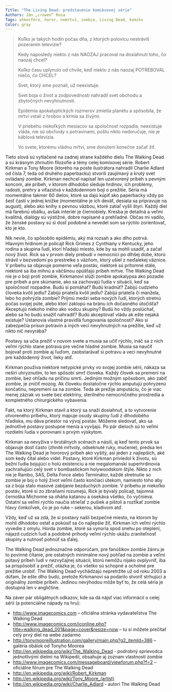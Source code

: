 ```yaml
---
Title: "The Living Dead: predstavenie komiksovej série"
Authors: Ján „crowen“ Rosa
Tags: atmosféra, horor, nemrtví, zombie, Living Dead, komiks
Color: gray
---
```

> Koľko je takých hodín počas dňa, z ktorých polovicu nestráviš pozeraním televízie?
> 
> Kedy naposledy niekto z nás NAOZAJ pracoval na dosiahnutí toho, čo naozaj chcel?
> 
> Koľko času uplynulo od chvíle, keď niekto z nás naozaj POTREBOVAL niečo, čo CHCEL?
> 
> Svet, ktorý sme poznali, už neexistuje.
> 
> Svet boja o život a zodpovednosti nahradil svet obchodu a zbytočných nevyhnutností.
> 
> Epidémia apokalyptických rozmerov zmietla planétu a spôsobila, že mŕtvi vstali z hrobov a kŕmia sa živými.
> 
> V priebehu niekoľkých mesiacov sa spoločnosť rozpadla, neexistuje vláda, nie sú obchody s potravinami, poštu nikto nedoručuje, nie je káblová televízia.
> 
> Vo svete, ktorému vládnu mŕtvi, sme donútení konečne začať žiť.

Tieto slová sú vytlačené na zadnej strane každého dielu The Walking Dead a sú
krásnym zhrnutím filozofie a témy celej komixovej série. Robert Kirkman a Tony Moore
(ktorého na poste ilustrátora nahradil Charlie Adlard od čísla 7, teda od druhého
paperbacku) stvorili zaujímavý a krutý svet ovládaný zombie. Kirkman nechcel napísať
len uzatvorený príbeh s pevným koncom, ale príbeh, v ktorom dlhodobo sleduje hrdinov,
ich problémy, radosti, prehry a víťazstvá v každodennom boji o prežitie. Séria má
momentálne takmer 60 dielov, ktoré sa dajú kúpiť ako paperbacky vždy po šesť častí v
jednej knižke (momentálne je ich deväť, desiata sa
pripravuje na august), alebo ako knihy s pevnou väzbou,
ktoré zatiaľ vyšli štyri. Každý diel má farebnú
obálku, avšak interiér je čiernobiely. Kresba je detailná
a veľmi kvalitná, dialógy sú výstižné, dobre napísané
a prehľadné. Občas mi vadilo, že ženské
postavy sú si dosť podobné a nevedel som sa rýchlo
zorientovať, kto je kto.

Nik nevie, čo spôsobilo epidémiu, aký má rozsah
a ako dlho potrvá. Hlavným hrdinom je policajt Rick
Grimes z Cynthiany v Kentucky, jeho rodina a skupina
ľudí, ktorí hľadajú miesto, kde by sa mohli usadiť,
a začať nový život. Rick sa v prvom diely
prebudí v nemocnici po dlhšej dobe, ktorú strávil
v bezvedomí po prestrelke s väzňom, ktorý ušiel
z neďalekej väznice. V príbehu sa objavuje pomerne
veľa postáv, niektoré sú prítomné stále, niektoré sa
iba mihnú a väčšinou opúšťajú príbeh mŕtve. The Walking Dead nie je o boji proti zombie,
Kirkmanovi slúži zombie apokalypsa ako pozadie pre príbeh a pre skúmanie, ako
sa zachovajú ľudia v situácii, keď sa spoločnosť rozpadne.
Budú si pomáhať? Budú kradnúť? Zabijú cudzieho
človeka kvôli jedlu? Zabijú priateľa kvôli jedlu?
Zabijú priateľa či manžela, lebo ho pohrýzla zombie?
Prijmú medzi seba nových ľudí, ktorých stretnú počas
svojej púte, alebo ktorí zaklopú na bránu ich dočasného
útočišťa? Akceptujú niekoho iného ako
vodcu skupiny? Budú ho vždy poslúchať, alebo sa ho
budú snažiť nahradiť? Budú akceptovať vládu ak ešte
nejaká existuje? Ustanovia vlastné pravidlá fungovania
spoločnosti? Ako si zabezpečia prísun potravín
a iných vecí nevyhnutných na prežitie, keď už nikto
nič nevyrába?

Postavy sa učia prežiť v novom svete a musia sa
učiť rýchlo, ináč sa z nich veľmi rýchlo stane potrava
pre večne hladné zombie. Musia sa naučiť bojovať proti zombie aj ľuďom, zaobstarávať
si potravu a veci nevyhnutné pre každodenný život, lieky atď.

Kirkman používa niektoré netypické prvky vo svojej zombie sérii, nákaza sa nešíri
uhryznutím, to len spôsobí smrť človeka. Každý človek sa premení na zombie, bez
ohľadu na príčinu smrti. Jediným možným spôsobom, ako zabiť zombie, je zničiť mozog.
Ak človeku dostatočne rýchlo amputujú pohryzenú končatinu, nepremení sa na
zombie. Teda ak prežije amputáciu, čo je viac menej zázrak vo svete bez elektriny, sterilného
nemocničného prostredia a kompletného chirurgického vybavenia.

Fakt, na ktorý Kirkman stavil a ktorý sa snaží dosiahnuť, a to vytvorenie otvoreného
príbehu, ktorý mapuje osudy skupiny ľudí z dlhodobého hľadiska, mu dáva priestor
na vývoj postáv. Môžeme sledovať, ako sa jednotlivé postavy postupne menia a vyvíjajú.
Po pár dieloch sú to veľmi rozdielni ľudia v porovnaní s prvým výskytom.

Kirkman sa nevyžíva v brutálnych scénach a násilí, aj keď tento prvok sa objavuje
dosť často (zhnité mŕtvoly, odseknuté ruky, mučenie), predsa len The Walking Dead je
hororový príbeh ako vyšitý, asi jeden z najlepších, aké som kedy čítal alebo videl. Postavy,
ktoré Kirkman priviedol k životu, sú bežní ľudia bojujúci o holú existenciu a nie
megalomanskí superhrdinovia zachraňujúci celý svet v bombastickom holywoodskom
štýle. Nikto z nich nie je Rambo, SAS, Delta Force alebo Terminátor, každé stretnutie so
zombie je boj o holý život veľmi často končiaci útekom, namiesto toho aby sa z boja
stalo masové zabíjanie bezduchých zombie. V príbehu je niekoľko postáv, ktoré si zo
zbraňami rozumejú, Rick je bývalý policajt, tajomná černoška Michonne sa oháňa katanou
a osekáva všetko, čo vyčnieva. Ostatní sa veľmi rýchlo naučia strieľať z pušiek
a pištolí a roztĺkať zombie hlavy čímkoľvek, čo je po ruke – sekerou, kladivom atď.

Vždy, keď už sa zdá, že si postavy našli bezpečné miesto, na ktorom by mohli
dlhodobo ostať a pokúsiť sa čo najlepšie žiť, Kirkman ich veľmi rýchlo vyvedie
z omylu. Horda zombie, ktoré sa vynoria spod snehu po oteplení, nájazd cudzích ľudí
a podobné príhody veľmi rýchlo ukážu zraniteľnosť skupiny a nutnosť pohnúť sa ďalej.

The Walking Dead jednoznačne odporúčam, pre fanúšikov zombie žánru je to povinné
čítanie, pre ostatných minimálne nový pohľad na zombie a veľmi pútavý príbeh
ľudí v nezvyčajnej situácii, ktorú nemôžu nijako ovplyvniť, iba sa prispôsobiť a prežiť,
otázka je, čo všetko sú schopné a ochotné pre prežitie urobiť. The Walking Dead vychádzajú
nepretržite už od roku 2003 a dúfam, že ešte dlho budú, pretože Kirkmanovi sa
podarilo stvoriť strhujúci a originálny zombie príbeh. Jedinou nevýhodou môže byť to,
že celá séria je dostupná len v angličtine.

Na záver pár obligátnych odkazov, kde sa dá nájsť viac informácií o celej sérii (a potenciálne
nápady na hru):

*  http://www.imagecomics.com – oficiálna stránka vydavateľstva The Walking Dead
*  http://www.imagecomics.com/iconline.php?title=walking_dead_001&page=cover&resize=now – tu si môžete prečítať celý prvý diel na webe zadarmo
*  http://tonymooreillustration.com/gallery/main.php?g2_itemId=386 – galéria obálok od Tonyho Moorea
*  http://en.wikipedia.org/wiki/The_Walking_Dead - podrobný sprievodca jednotlivými dielmi na Wikipedii, obsahuje aj zoznam vlastností zombie
*  http://www.imagecomics.com/messageboard/viewforum.php?f=2 – oficiálne fórum pre The Walking Dead
*  http://en.wikipedia.org/wiki/Robert_Kirkman
*  http://en.wikipedia.org/wiki/Tony_Moore_(artist)
*  http://en.wikipedia.org/wiki/Charlie_Adlard - autori The Walking Dead
